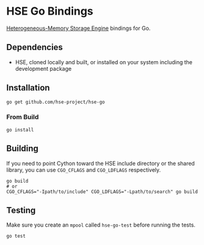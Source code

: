 <!--
SPDX-License-Identifier: Apache-2.0 OR MIT

SPDX-FileCopyrightText: Copyright 2022 Micron Technology, Inc.
-->

# HSE Go Bindings

[Heterogeneous-Memory Storage Engine](https://github.com/hse-project/hse)
bindings for Go.

## Dependencies

* HSE, cloned locally and built, or installed on your system including the
development package

## Installation

```shell
go get github.com/hse-project/hse-go
```

### From Build

```shell
go install
```

## Building

If you need to point Cython toward the HSE include directory or the shared
library, you can use `CGO_CFLAGS` and `CGO_LDFLAGS` respectively.

```shell
go build
# or
CGO_CFLAGS="-Ipath/to/include" CGO_LDFLAGS="-Lpath/to/search" go build
```

## Testing

Make sure you create an `mpool` called `hse-go-test` before running the tests.

```shell
go test
```
